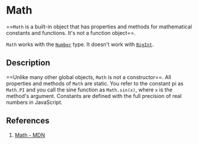 # Math

==`Math` is a built-in object that has properties and methods for mathematical constants and functions. It's not a function object==.

`Math` works with the [`Number`](https://developer.mozilla.org/en-US/docs/Web/JavaScript/Reference/Global_Objects/Number) type. It doesn't work with [`BigInt`](https://developer.mozilla.org/en-US/docs/Web/JavaScript/Reference/Global_Objects/BigInt).

## Description

==Unlike many other global objects, `Math` is not a constructor==. All properties and methods of `Math` are static. You refer to the constant pi as `Math.PI` and you call the sine function as `Math.sin(x)`, where `x` is the method's argument. Constants are defined with the full precision of real numbers in JavaScript.

## References

1. [Math - MDN](https://developer.mozilla.org/en-US/docs/Web/JavaScript/Reference/Global_Objects/Math)